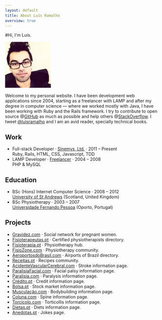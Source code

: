 ```yaml
---
layout: default
title: About Luís Ramalho
overview: true
---
```


#Hi, I'm Luís.

![This is me](/assets/luisramalho.jpeg)

Welcome to my personal website. I have been development web applications since 2004, starting as a freelancer with LAMP and after my degree in computer science &mdash; where we worked mostly with Java, I have been working with Ruby and the Rails framework. I try to contribute to open source @[GitHub](https://github.com/luisramalho) as much as possible and help others @[StackOverflow](http://stackoverflow.com/users/848250/luis-ramalho). I tweet [@luisramalho](https://twitter.com/luisramalho) and I am an avid reader, specially technical books.

## Work

* Full-stack Developer · [Sinemys, Ltd.](http://www.sinemys.com) · 2011 – Present
<br/>Ruby, Rails, HTML, CSS, Javascript, TDD
* LAMP Developer · [Freelancer](/) · 2004 – 2008
<br/>PHP & MySQL

## Education

* BSc (Hons) Internet Computer Science · 2008 – 2012<br/>
  [University of St Andrews](http://www.st-andrews.ac.uk/) (Scotland, United Kingdom)
* BSc Physiotherapy · 2003 – 2007<br/>
  [Universidade Fernando Pessoa](http://www.ufp.pt) (Oporto, Portugal)

## Projects

* [Gravidez.com](http://www.gravidez.com) · Social network for pregnant women.
* [Fisioterapeutas.pt](http://www.fisioterapeutas.pt) · Certified physiotherapists directory.
* [Fisioterapia.pt](http://www.fisioterapia.pt) · Physiotherapy hub.
* [FisioZone.com](http://www.fisiozone.com) · Physiotherapy community.
* [AeroportosdoBrasil.com](http://www.aeroportosdobrasil.com) · Airports of Brazil directory.
* [Receitas.pt](http://www.receitas.pt) · Recipes community.
* [AcidenteVascularCerebral.com](http://www.acidentevascularcerebral.com) · Stroke information page.
* [ParalisiaFacial.com](http://www.paralisiafacial.com) · Facial palsy information page.
* [Paralisia.com](http://www.paralisia.com) · Paralysis information page.
* [Crédito.pt](http://www.credito.pt) · Credit information page.
* [Bolsa.pt](http://www.bolsa.pt) · Stock market information page.
* [Musculação.com](http://www.musculação.com) · Bodybuilding information page.
* [Coluna.com](http://www.coluna.com) · Spine information page.
* [Torcicolo.com](http://www.torcicolo.com) · Torticollis information page.
* [Dietas.pt](http://www.dietas.pt) · Diets information page.
* [Anedotas.pt](http://www.anedotas.pt) · Jokes page.
